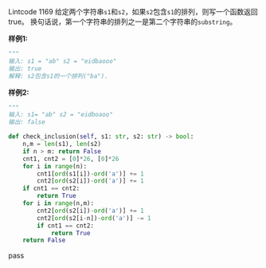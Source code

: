 Lintcode 1169
给定两个字符串`s1`和`s2`，如果`s2`包含`s1`的排列，则写一个函数返回true。 换句话说，第一个字符串的排列之一是第二个字符串的`substring`。

**样例1:**
```python
"""
输入: s1 = "ab" s2 = "eidbaooo"
输出: true
解释: s2包含s1的一个排列("ba").
```
**样例2:**
```python
"""
输入: s1= "ab" s2 = "eidboaoo"
输出: false
```




```python
def check_inclusion(self, s1: str, s2: str) -> bool:
	n,m = len(s1), len(s2)
	if n > m: return False
	cnt1, cnt2 = [0]*26, [0]*26
	for i in range(n):
		cnt1[ord(s1[i])-ord('a')] += 1
		cnt2[ord(s2[i])-ord('a')] += 1
	if cnt1 == cnt2:
		return True
	for i in range(n,m):
		cnt2[ord(s2[i])-ord('a')] += 1
		cnt2[ord(s2[i-n])-ord('a')] -= 1
		if cnt1 == cnt2:
			return True
	return False
```
pass
